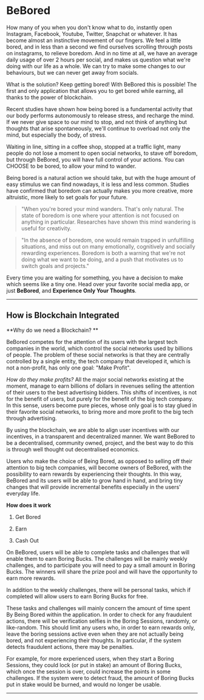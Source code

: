 # BeBored

How many of you when you don't know what to do, instantly open Instagram, Facebook, Youtube, Twitter, Snapchat or whatever. It has become almost an instinctive movement of our fingers. We feel a little bored, and in less than a second we find ourselves scrolling through posts on instagrams, to relieve boredom. And in no time at all,  we have an average daily usage of over 2 hours per social, and makes us question what we're doing with our life as a whole. We can try to make some changes to our behaviours, but we can never get away from socials.

What is the solution? Keep getting bored! 
With BeBored this is possible! The first and only application that allows you to get bored while earning, all thanks to the power of blockchain. 

Recent studies have shown how being bored is a fundamental activity that our body performs autonomously to release stress, and recharge the mind. If we never give space to our mind to stop, and not think of anything but thoughts that arise spontaneously, we'll continue to overload not only the mind, but especially the body, of stress. 

Waiting in line, sitting in a coffee shop, stopped at a traffic light, many people do not lose a moment to open social networks, to stave off boredom, but through BeBored, you will have full control of your actions. You can CHOOSE to be bored, to allow your mind to wander. 

Being bored is a natural action we should take, but with the huge amount of easy stimulus we can find nowadays, it is less and less common. Studies have confirmed that boredom can actually makes you more creative, more altruistic, more likely to set goals for your future. 

> "When you're bored your mind wanders. That's only natural. The state of boredom is one where your attention is not focused on anything in particular. Researches have shown this mind wandering is useful for creativity. 

> "In the absence of boredom, one would remain trapped in unfulfilling situations, and miss out on many emotionally, cognitively and socially rewarding experiences. Boredom is both a warning that we're not doing what we want to be doing, and a push that motivates us to switch goals and projects."


Every time you are waiting for something, you have a decision to make which seems like a tiny one. Head over your favorite social media app, or just **BeBored**, and **Experience Only Your Thoughts**. 

---

## How is Blockchain Integrated

**Why do we need a Blockchain? **


BeBored competes for the attention of its users with the largest tech companies in the world, which control the social networks used by billions of people. The problem of these social networks is that they are centrally controlled by a single entity, the tech company that developed it, which is not a non-profit, has only one goal: "Make Profit". 

*How do they make profits?* All the major social networks existing at the moment, manage to earn billions of dollars in revenues selling the attention of their users to the best advertising bidders. This shifts of incentives, is not for the benefit of users, but purely for the benefit of the big tech company. In this sense, users become pure pieces, whose only goal is to stay glued in their favorite social networks, to bring more and more profit to the big tech through advertising. 

By using the blockchain, we are able to align user incentives with our incentives, in a transparent and decentralized manner. We want BeBored to be a decentralised, community owned, project, and the best way to do this is through well thought out decentralised economics. 

Users who make the choice of Being Bored, as opposed to selling off their attention to big tech companies, will become owners of BeBored, with the possibility to earn rewards by experiencing their thoughts.  In this way, BeBored and its users will be able to grow hand in hand, and bring tiny changes that will provide incremental benefits especially in the users' everyday life. 


**How does it work**


1. Get Bored

2. Earn

3. Cash Out

On BeBored, users will be able to complete tasks and challenges that will enable them to earn Boring Bucks. The challenges will be mainly weekly challenges, and to participate you will need to pay a small amount in Boring Bucks. The winners will share the prize pool and will have the opportunity to earn more rewards. 

In addition to the weekly challenges, there will be personal tasks, which if completed will allow users to earn Boring Bucks for free. 

These tasks and challenges will mainly concern the amount of time spent By Being Bored within the application. In order to check for any fraudulent actions, there will be verification selfies in the Boring Sessions, randomly, or like-random. This should limit any users who, in order to earn rewards only, leave the boring sessions active even when they are not actually being bored, and not experiencing their thoughts. In particular, if the system detects fraudulent actions, there may be penalties. 

For example, for more experienced users, when they start a Boring Sessions, they could lock (or put in stake) an amount of Boring Bucks, which once the session is over, could increase the points in some challenges. If the system were to detect fraud, the amount of Boring Bucks put in stake would be burned, and would no longer be usable. 

---
